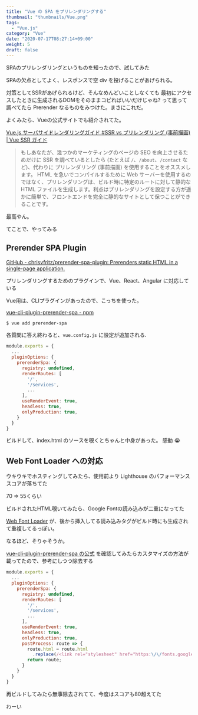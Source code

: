 ```yaml
---
title: "Vue の SPA をプリレンダリングする"
thumbnail: "thumbnails/Vue.png"
tags:
  - "Vue.js"
category: "Vue"
date: "2020-07-17T08:27:14+09:00"
weight: 5
draft: false
---
```


SPAのプリレンダリングというものを知ったので、試してみた

SPAの欠点としてよく、レスポンスで空 div を投げることがあげられる。

対策としてSSRがあげられるけど、そんなめんどいことしなくても
最初にアクセスしたときに生成されるDOMをそのままコピればいいだけじゃね? って思って調べてたら Prerender なるものをみつけた。まさにこれだ。

よくみたら、Vueの公式サイトでも紹介されてた。

[Vue.js サーバサイドレンダリングガイド #SSR vs プリレンダリング (事前描画) \| Vue SSR ガイド](https://ssr.vuejs.org/ja/#ssr-vs-%E3%83%97%E3%83%AA%E3%83%AC%E3%83%B3%E3%83%80%E3%83%AA%E3%83%B3%E3%82%B0-%E4%BA%8B%E5%89%8D%E6%8F%8F%E7%94%BB)

> もしあなたが、幾つかのマーケティングのページの SEO を向上させるためだけに SSR を調べているとしたら (たとえば `/`、`/about`、`/contact` など)、代わりに プリレンダリング (事前描画) を使用することをオススメします。 HTML を急いでコンパイルするために Web サーバーを使用するのではなく、プリレンダリングは、ビルド時に特定のルートに対して静的な HTML ファイルを生成します。利点はプリレンダリングを設定する方が遥かに簡単で、フロントエンドを完全に静的なサイトとして保つことができることです。

最高やん。

てことで、やってみる

## Prerender SPA Plugin

[GitHub - chrisvfritz/prerender-spa-plugin: Prerenders static HTML in a single-page application.](https://github.com/chrisvfritz/prerender-spa-plugin)

プリレンダリングするためのプラグインで、Vue、React、Angular に対応している

Vue用は、CLIプラグインがあったので、こっちを使った。

[vue-cli-plugin-prerender-spa - npm](https://www.npmjs.com/package/vue-cli-plugin-prerender-spa)

``` bash
$ vue add prerender-spa
```

各質問に答え終わると、`vue.config.js` に設定が追加される.

``` javascript:vue.config.js
module.exports = {
  ...
  pluginOptions: {
    prerenderSpa: {
      registry: undefined,
      renderRoutes: [
        '/',
        '/services',
        ...
      ],
      useRenderEvent: true,
      headless: true,
      onlyProduction: true,
    }
  }
}
```

ビルドして、index.html のソースを覗くとちゃんと中身があった。 感動 😭

## Web Font Loader への対応

ウキウキでホスティングしてみたら、使用前より Lighthouse のパフォーマンススコアが落ちてた

70 => 55くらい

ビルドされたHTML覗いてみたら、Google Fontの読み込みが二重になってた

[Web Font Loader](https://github.com/typekit/webfontloader) が、後から挿入してる読み込みタグがビルド時にも生成されて重複してるっぽい。

なるほど、そりゃそうか。

[vue-cli-plugin-prerender-spa の公式](https://www.npmjs.com/package/vue-cli-plugin-prerender-spa) を確認してみたらカスタマイズの方法が載ってたので、参考にしつつ除去する

``` javascript:vue.config.js
module.exports = {
  ...
  pluginOptions: {
    prerenderSpa: {
      registry: undefined,
      renderRoutes: [
        '/',
        '/services',
        ...
      ],
      useRenderEvent: true,
      headless: true,
      onlyProduction: true,
      postProcess: route => {
        route.html = route.html
          .replace(/<link rel="stylesheet" href="https:\/\/fonts.googleapis.com(.*?)>/g、'');
        return route;
      }
    }
  }
}
```

再ビルドしてみたら無事除去されてて、今度はスコアも80超えてた

わーい

